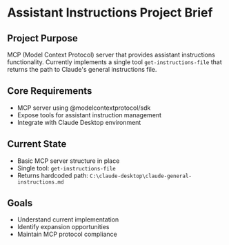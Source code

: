 # Assistant Instructions Project Brief

## Project Purpose
MCP (Model Context Protocol) server that provides assistant instructions functionality. Currently implements a single tool `get-instructions-file` that returns the path to Claude's general instructions file.

## Core Requirements
- MCP server using @modelcontextprotocol/sdk
- Expose tools for assistant instruction management
- Integrate with Claude Desktop environment

## Current State
- Basic MCP server structure in place
- Single tool: `get-instructions-file`
- Returns hardcoded path: `C:\claude-desktop\claude-general-instructions.md`

## Goals
- Understand current implementation
- Identify expansion opportunities
- Maintain MCP protocol compliance
